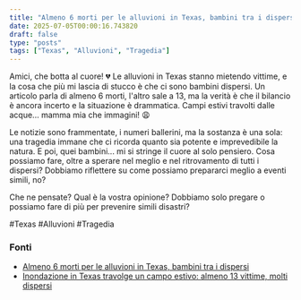 ```yaml
---
title: "Almeno 6 morti per le alluvioni in Texas, bambini tra i dispersi"
date: 2025-07-05T00:00:16.743820
draft: false
type: "posts"
tags: ["Texas", "Alluvioni", "Tragedia"]
---
```


Amici, che botta al cuore! 💔  Le alluvioni in Texas stanno mietendo vittime, e la cosa che più mi lascia di stucco è che ci sono bambini dispersi.  Un articolo parla di almeno 6 morti, l'altro sale a 13, ma la verità è che il bilancio è ancora incerto e la situazione è drammatica.  Campi estivi travolti dalle acque...  mamma mia che immagini!  😩

Le notizie sono frammentate, i numeri ballerini, ma la sostanza è una sola: una tragedia immane che ci ricorda quanto sia potente e imprevedibile la natura.  E poi, quei bambini...  mi si stringe il cuore al solo pensiero.  Cosa possiamo fare, oltre a sperare nel meglio e nel ritrovamento di tutti i dispersi?  Dobbiamo riflettere su come possiamo prepararci meglio a eventi simili, no?  

Che ne pensate?  Qual è la vostra opinione?  Dobbiamo solo pregare o possiamo fare di più per prevenire simili disastri?

#Texas #Alluvioni #Tragedia


### Fonti
- [Almeno 6 morti per le alluvioni in Texas, bambini tra i dispersi](https://www.ansa.it/sito/notizie/topnews/2025/07/04/almeno-6-morti-per-le-alluvioni-in-texas-bambini-tra-i-dispersi_add39832-6436-4b34-9cd6-94f76b63a570.html)
- [Inondazione in Texas travolge un campo estivo: almeno 13 vittime, molti dispersi](https://www.repubblica.it/esteri/2025/07/04/news/stati_uniti_inondazioni_texas_alluvione-424711906/)
